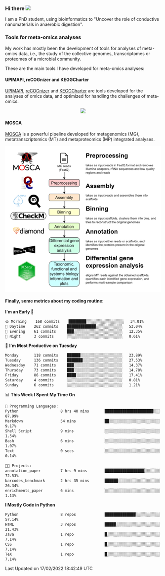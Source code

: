 ### Hi there <img src="https://media.giphy.com/media/hvRJCLFzcasrR4ia7z/giphy.gif" width="25px">

I am a PhD student, using bioinformatics to "Uncover the role of conductive nanomaterials in anaerobic digestion".

### Tools for meta-omics analyses

My work has mostly been the development of tools for analyses of meta-omics data, i.e., the study of the collective genomes, transcriptomes or proteomes of a microbial community.

These are the main tools I have developed for meta-omics analyses:

#### UPIMAPI, reCOGnizer and KEGGCharter

[UPIMAPI](https://github.com/iquasere/UPIMAPI), [reCOGnizer](https://github.com/iquasere/reCOGnizer) and [KEGGCharter](https://github.com/iquasere/KEGGCharter) are tools developed for the analyses of omics data, and optimized for handling the challenges of meta-omics.

<p align="center">
    <img src="assets/annotation_paper.png">
</p>

#### MOSCA

[MOSCA](https://github.com/iquasere/MOSCA) is a powerful pipeline developed for metagenomics (MG), metatranscriptomics (MT) and metaproteomics (MP) integrated analyses.

<p align="center">
    <img src="assets/mosca_workflow.png" align="center" width="700">
</p>


#### Finally, some metrics about my coding routine:

<!--START_SECTION:waka-->
**I'm an Early 🐤** 

```text
🌞 Morning    168 commits    ████████░░░░░░░░░░░░░░░░░   34.01% 
🌆 Daytime    262 commits    █████████████░░░░░░░░░░░░   53.04% 
🌃 Evening    61 commits     ███░░░░░░░░░░░░░░░░░░░░░░   12.35% 
🌙 Night      3 commits      ░░░░░░░░░░░░░░░░░░░░░░░░░   0.61%

```
📅 **I'm Most Productive on Tuesday** 

```text
Monday       118 commits    ██████░░░░░░░░░░░░░░░░░░░   23.89% 
Tuesday      136 commits    ███████░░░░░░░░░░░░░░░░░░   27.53% 
Wednesday    71 commits     ███░░░░░░░░░░░░░░░░░░░░░░   14.37% 
Thursday     73 commits     ███░░░░░░░░░░░░░░░░░░░░░░   14.78% 
Friday       86 commits     ████░░░░░░░░░░░░░░░░░░░░░   17.41% 
Saturday     4 commits      ░░░░░░░░░░░░░░░░░░░░░░░░░   0.81% 
Sunday       6 commits      ░░░░░░░░░░░░░░░░░░░░░░░░░   1.21%

```


📊 **This Week I Spent My Time On** 

```text
💬 Programming Languages: 
Python                   8 hrs 40 mins       ██████████████████████░░░   87.99% 
Markdown                 54 mins             ██░░░░░░░░░░░░░░░░░░░░░░░   9.17% 
Shell Script             9 mins              ░░░░░░░░░░░░░░░░░░░░░░░░░   1.54% 
Bash                     6 mins              ░░░░░░░░░░░░░░░░░░░░░░░░░   1.07% 
Text                     0 secs              ░░░░░░░░░░░░░░░░░░░░░░░░░   0.14%

🐱‍💻 Projects: 
annotation_paper         7 hrs 9 mins        ██████████████████░░░░░░░   72.53% 
barcodes_benchmark       2 hrs 35 mins       ██████░░░░░░░░░░░░░░░░░░░   26.34% 
enrichments_paper        6 mins              ░░░░░░░░░░░░░░░░░░░░░░░░░   1.13%

```

**I Mostly Code in Python** 

```text
Python                   8 repos             ██████████████░░░░░░░░░░░   57.14% 
HTML                     3 repos             █████░░░░░░░░░░░░░░░░░░░░   21.43% 
Java                     1 repo              █░░░░░░░░░░░░░░░░░░░░░░░░   7.14% 
CSS                      1 repo              █░░░░░░░░░░░░░░░░░░░░░░░░   7.14% 
TeX                      1 repo              █░░░░░░░░░░░░░░░░░░░░░░░░   7.14%

```



 Last Updated on 17/02/2022 18:42:49 UTC
<!--END_SECTION:waka-->
